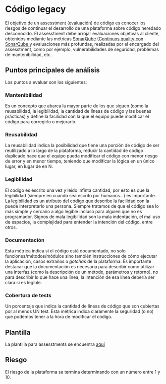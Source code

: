 <!-- TITLE: Assesstment de codigo legacy -->
<!-- SUBTITLE: ¿Cómo se realiza y para qué lo utilizamos? -->

# Código legacy
El objetivo de un assesstment (evaluación) de código es conocer los riesgos de continuar el desarrollo de una plataforma sobre código heredado desconocido. El assesstment debe arrojar evaluaciones objetivas al cliente, obtenidos mediante las métricas [SonarQube](https://www.sonarqube.org/) ([Continuos quality con SonarQube
](https://forum.ubykuo.com/continuos-quality-con-sonarqube/) y evaluaciones más profundas, realizadas por el encargado del assesstment, como por ejemplo, vulnerabilidades de seguridad, problemas de mantenibilidad, etc.

## Puntos principales de análisis
Los puntos a evaluar son los siguientes:
### Mantenibilidad
Es un concepto que abarca la mayor parte de los que siguen (como la reusabilidad, la legibilidad, la cantidad de líneas de código y las buenas prácticas) y define la facilidad con la que el equipo puede modificar el código para corregirlo o mejorarlo.
### Reusabilidad
La reusabilidad indica la posibilidad que tiene una porción de código de ser reutilizado a lo largo de la plataforma, reducir la cantidad de código duplicado hace que el equipo pueda modificar el código con menor riesgo de error y en menor tiempo, teniendo que modificar la lógica en un único lugar, en lugar de en N.
### Legibilidad
El código es escrito una vez y leído infinta cantidad, por esto es que la legibilidad (siempre en cuando sea escrito por humanos...) es importante. La legibilidad es un atributo del código que describe la facilidad con la puede interpretarlo una persona. Siempre tratamos de que el código sea lo más simple y cercano a algo legible incluso para alguien que no es programador.
Signos de mala legibilidad son la mala indentación, el mal uso de espacios, la complejidad para entender la intención del código, entre otros. 
### Documentación
Esta métrica indica si el código está documentado, no solo funciones/métodos/módulos sino también instrucciones de cómo ejecutar la aplicación, casos extraños o _gotchas_ de la plataforma.
Es importante destacar que la documentación es necesaria para describir como utilizar una interfaz (como la descripción de un método, parámetros y retorno), no para describir lo que hace una línea, la intención de esa línea debería ser clara si es legible.
### Cobertura de tests
Un porcentaje que indica la cantidad de líneas de código que son cubiertas por al menos UN test. Esta métrica indica claramente la seguridad (o no) que podemos tener a la hora de modificar el código.
## Plantilla
La plantilla para assesstments se encuentra [aquí](https://docs.google.com/document/d/1-3qZbVgSff5dUBpxa-4ttZDJ7BWordCqZaU6MlFnwsk/edit?usp=sharing)
## Riesgo
El riesgo de la plataforma se termina determinando con un número entre 1 y 10.